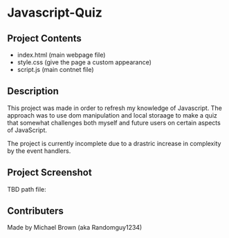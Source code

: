 # Javascript-Quiz


## Project Contents
- index.html (main webpage file)
- style.css (give the page a custom appearance)
- script.js (main contnet file)


## Description
This project was made in order to refresh my knowledge of Javascript. The approach
was to use dom manipulation and local storaage to make a quiz that somewhat challenges 
both myself and future users on certain aspects of JavaScript.

The project is currently incomplete due to a drastric increase in complexity by the event handlers. 


## Project Screenshot
TBD
path file:


## Contributers
Made by Michael Brown (aka Randomguy1234)


